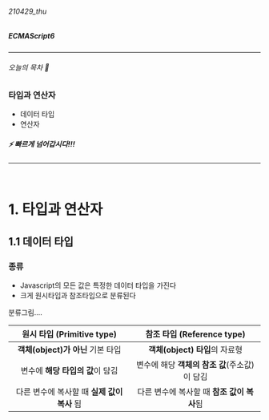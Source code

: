 ###### 210429_thu

##### ECMAScript6

<hr>




###### 오늘의 목차 :tada:

### 타입과 연산자

- 데이터 타입
- 연산자

##### :zap: 빠르게 넘어갑시다!!!

<hr>
<br>

# 1. 타입과 연산자

## 1.1 데이터 타입

### 종류

- Javascript의 모든 값은 특정한 데이터 타입을 가진다
- 크게 원시타입과 참조타입으로 분류된다

분류그림....

|         원시 타입 (Primitive type)          |          참조 타입 (Reference type)           |
| :-----------------------------------------: | :-------------------------------------------: |
|      **객체(object)가 아닌** 기본 타입      |        **객체(object) 타입**의 자료형         |
|      변수에 **해당 타입의 값**이 담김       | 변수에 해당 **객체의 참조 값**(주소값)이 담김 |
| 다른 변수에 복사할 때 **실제 값이 복사** 됨 |  다른 변수에 복사할 때 **참조 값이 복사**됨   |

<br>

